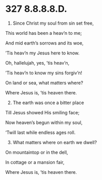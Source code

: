 # 327 8.8.8.8.D.

1.  Since Christ my soul from sin set free,

This world has been a heav’n to me;

And mid earth’s sorrows and its woe,

’Tis heav’n my Jesus here to know.

Oh, hallelujah, yes, ’tis heav’n,

’Tis heav’n to know my sins forgiv’n!

On land or sea, what matters where?

Where Jesus is, ’tis heaven there.

2.  The earth was once a bitter place

Till Jesus showed His smiling face;

Now heaven’s begun within my soul,

‘Twill last while endless ages roll.

3.  What matters where on earth we dwell?

On mountaintop or in the dell,

In cottage or a mansion fair,

Where Jesus is, ’tis heaven there.

